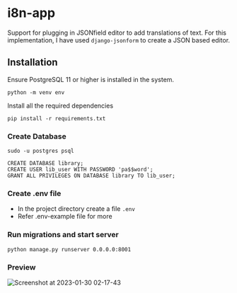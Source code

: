 # i8n-app
Support for plugging in JSONfield editor to add translations of text. For this implementation, I have used `django-jsonform` to create a JSON based editor.  


## Installation  
Ensure PostgreSQL 11 or higher is installed in the system.  

`python -m venv env`

Install all the required dependencies

`pip install -r requirements.txt`

### Create Database

`sudo -u postgres psql`  
  
`CREATE DATABASE library;`  
`CREATE USER lib_user WITH PASSWORD 'pa$$word';`  
`GRANT ALL PRIVILEGES ON DATABASE library TO lib_user;`  

### Create .env file
- In the project directory create a file `.env`
- Refer .env-example file for more

 ### Run migrations and start server  
 `python manage.py runserver 0.0.0.0:8001`  
 
 ### Preview  
![Screenshot at 2023-01-30 02-17-43](https://user-images.githubusercontent.com/8734795/215355070-e60aac97-e0c4-47a3-8f8d-529174c47fa4.jpg)
